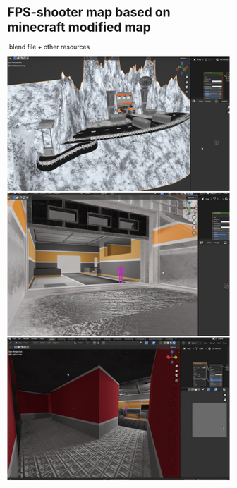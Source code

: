 # FPS-shooter map based on minecraft modified map
.blend file + other resources

![blend preview](git-screens/alpha-carcass.png)</br>
![blend preview](git-screens/alpha-carcass-2.png)</br>
![blend preview](git-screens/alpha-carcass-3.png)</br>
